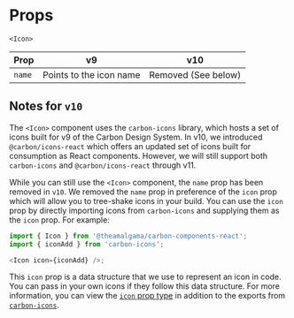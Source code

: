 # Props

`<Icon>`

| Prop   | v9                      | v10                 |
| ------ | ----------------------- | ------------------- |
| `name` | Points to the icon name | Removed (See below) |

## Notes for `v10`

The `<Icon>` component uses the `carbon-icons` library, which hosts a set of
icons built for v9 of the Carbon Design System. In v10, we introduced
`@carbon/icons-react` which offers an updated set of icons built for consumption
as React components. However, we will still support both `carbon-icons` and
`@carbon/icons-react` through v11.

While you can still use the `<Icon>` component, the `name` prop has been removed
in `v10`. We removed the `name` prop in preference of the `icon` prop which will
allow you to tree-shake icons in your build. You can use the `icon` prop by
directly importing icons from `carbon-icons` and supplying them as the `icon`
prop. For example:

```js
import { Icon } from '@theamalgama/carbon-components-react';
import { iconAdd } from 'carbon-icons';

<Icon icon={iconAdd} />;
```

This `icon` prop is a data structure that we use to represent an icon in code.
You can pass in your own icons if they follow this data structure. For more
information, you can view the
[`icon` prop type](https://github.com/carbon-design-system/carbon/blob/v10.3.0/packages/react/src/components/Icon/Icon.js#L189-L194)
in addition to the exports from
[`carbon-icons`](https://unpkg.com/browse/carbon-icons@7.0.7/dist/carbon-icons-list.js).
